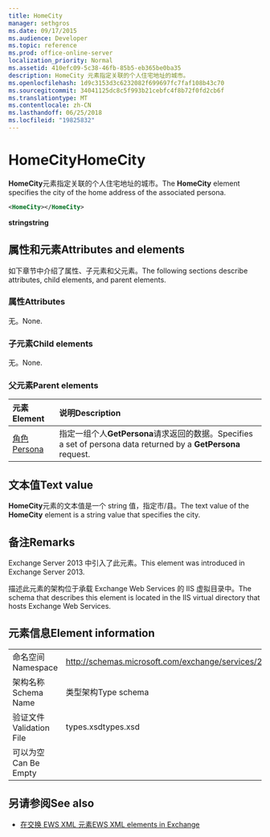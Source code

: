 ```yaml
---
title: HomeCity
manager: sethgros
ms.date: 09/17/2015
ms.audience: Developer
ms.topic: reference
ms.prod: office-online-server
localization_priority: Normal
ms.assetid: 410efc09-5c38-46fb-85b5-eb365be0ba35
description: HomeCity 元素指定关联的个人住宅地址的城市。
ms.openlocfilehash: 1d9c3153d3c6232082f699697fc7faf108b43c70
ms.sourcegitcommit: 34041125dc8c5f993b21cebfc4f8b72f0fd2cb6f
ms.translationtype: MT
ms.contentlocale: zh-CN
ms.lasthandoff: 06/25/2018
ms.locfileid: "19825832"
---
```

# <a name="homecity"></a><span data-ttu-id="08eec-103">HomeCity</span><span class="sxs-lookup"><span data-stu-id="08eec-103">HomeCity</span></span>

<span data-ttu-id="08eec-104">**HomeCity**元素指定关联的个人住宅地址的城市。</span><span class="sxs-lookup"><span data-stu-id="08eec-104">The **HomeCity** element specifies the city of the home address of the associated persona.</span></span> 
  
```XML
<HomeCity></HomeCity>
```

 <span data-ttu-id="08eec-105">**string**</span><span class="sxs-lookup"><span data-stu-id="08eec-105">**string**</span></span>
## <a name="attributes-and-elements"></a><span data-ttu-id="08eec-106">属性和元素</span><span class="sxs-lookup"><span data-stu-id="08eec-106">Attributes and elements</span></span>

<span data-ttu-id="08eec-107">如下章节中介绍了属性、子元素和父元素。</span><span class="sxs-lookup"><span data-stu-id="08eec-107">The following sections describe attributes, child elements, and parent elements.</span></span>
  
### <a name="attributes"></a><span data-ttu-id="08eec-108">属性</span><span class="sxs-lookup"><span data-stu-id="08eec-108">Attributes</span></span>

<span data-ttu-id="08eec-109">无。</span><span class="sxs-lookup"><span data-stu-id="08eec-109">None.</span></span>
  
### <a name="child-elements"></a><span data-ttu-id="08eec-110">子元素</span><span class="sxs-lookup"><span data-stu-id="08eec-110">Child elements</span></span>

<span data-ttu-id="08eec-111">无。</span><span class="sxs-lookup"><span data-stu-id="08eec-111">None.</span></span>
  
### <a name="parent-elements"></a><span data-ttu-id="08eec-112">父元素</span><span class="sxs-lookup"><span data-stu-id="08eec-112">Parent elements</span></span>

|<span data-ttu-id="08eec-113">**元素**</span><span class="sxs-lookup"><span data-stu-id="08eec-113">**Element**</span></span>|<span data-ttu-id="08eec-114">**说明**</span><span class="sxs-lookup"><span data-stu-id="08eec-114">**Description**</span></span>|
|:-----|:-----|
|[<span data-ttu-id="08eec-115">角色</span><span class="sxs-lookup"><span data-stu-id="08eec-115">Persona</span></span>](persona.md) <br/> |<span data-ttu-id="08eec-116">指定一组个人**GetPersona**请求返回的数据。</span><span class="sxs-lookup"><span data-stu-id="08eec-116">Specifies a set of persona data returned by a **GetPersona** request.</span></span>  <br/> |
   
## <a name="text-value"></a><span data-ttu-id="08eec-117">文本值</span><span class="sxs-lookup"><span data-stu-id="08eec-117">Text value</span></span>

<span data-ttu-id="08eec-118">**HomeCity**元素的文本值是一个 string 值，指定市/县。</span><span class="sxs-lookup"><span data-stu-id="08eec-118">The text value of the **HomeCity** element is a string value that specifies the city.</span></span> 
  
## <a name="remarks"></a><span data-ttu-id="08eec-119">备注</span><span class="sxs-lookup"><span data-stu-id="08eec-119">Remarks</span></span>

<span data-ttu-id="08eec-120">Exchange Server 2013 中引入了此元素。</span><span class="sxs-lookup"><span data-stu-id="08eec-120">This element was introduced in Exchange Server 2013.</span></span>
  
<span data-ttu-id="08eec-121">描述此元素的架构位于承载 Exchange Web Services 的 IIS 虚拟目录中。</span><span class="sxs-lookup"><span data-stu-id="08eec-121">The schema that describes this element is located in the IIS virtual directory that hosts Exchange Web Services.</span></span>
  
## <a name="element-information"></a><span data-ttu-id="08eec-122">元素信息</span><span class="sxs-lookup"><span data-stu-id="08eec-122">Element information</span></span>

|||
|:-----|:-----|
|<span data-ttu-id="08eec-123">命名空间</span><span class="sxs-lookup"><span data-stu-id="08eec-123">Namespace</span></span>  <br/> |http://schemas.microsoft.com/exchange/services/2006/types  <br/> |
|<span data-ttu-id="08eec-124">架构名称</span><span class="sxs-lookup"><span data-stu-id="08eec-124">Schema Name</span></span>  <br/> |<span data-ttu-id="08eec-125">类型架构</span><span class="sxs-lookup"><span data-stu-id="08eec-125">Type schema</span></span>  <br/> |
|<span data-ttu-id="08eec-126">验证文件</span><span class="sxs-lookup"><span data-stu-id="08eec-126">Validation File</span></span>  <br/> |<span data-ttu-id="08eec-127">types.xsd</span><span class="sxs-lookup"><span data-stu-id="08eec-127">types.xsd</span></span>  <br/> |
|<span data-ttu-id="08eec-128">可以为空</span><span class="sxs-lookup"><span data-stu-id="08eec-128">Can Be Empty</span></span>  <br/> ||
   
## <a name="see-also"></a><span data-ttu-id="08eec-129">另请参阅</span><span class="sxs-lookup"><span data-stu-id="08eec-129">See also</span></span>



- [<span data-ttu-id="08eec-130">在交换 EWS XML 元素</span><span class="sxs-lookup"><span data-stu-id="08eec-130">EWS XML elements in Exchange</span></span>](ews-xml-elements-in-exchange.md)

